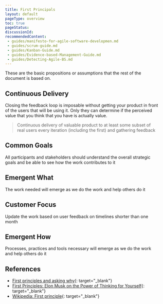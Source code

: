 ```yaml
---
title: First Principals
layout: default
pageType: overview
toc: true
pageStatus: 
discussionId:  
recommendedContent:
 - guides/manifesto-for-agile-software-developmen.md
 - guides/scrum-guide.md
 - guides/Kanban-Guide.md
 - guides/Evidence-based-Management-Guide.md
 - guides/Detecting-Agile-BS.md
---
```


These are the basic propositions or assumptions that the rest of the document is based on.

## Continuous Delivery

Closing the feedback loop is imposable without getting your product in front of the users that will be using it. Only they can determine if the perceived value that you think that you have is actually value. 

> Continuous delivery of valuable product to at least some subset of real users every iteration (including the first) and gathering feedback


## Common Goals

All participants and stakeholders should understand the overall strategic goals and be able to see how the work contributes to it

## Emergent What

The work needed will emerge as we do the work and help others do it


## Customer Focus

Update the work based on user feedback on timelines shorter than one month

## Emergent How

Processes, practices and tools necessary will emerge as we do the work and help others do it


## References

- [First principles and asking why](https://www.theengineeringmanager.com/growth/first-principles-and-asking-why/){: target="_blank"}
- [First Principles: Elon Musk on the Power of Thinking for Yourself](https://jamesclear.com/first-principles){: target="_blank"}
- [Wikipedia: First principle](https://en.wikipedia.org/wiki/First_principle){: target="_blank"}
